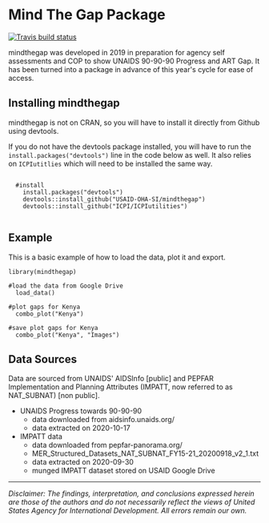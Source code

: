 
# Mind The Gap Package

<!-- badges: start -->
[![Travis build status](https://travis-ci.com/USAID-OHA-SI/mindthegap.svg?branch=master)](https://travis-ci.com/USAID-OHA-SI/mindthegap)
<!-- badges: end -->


mindthegap was developed in 2019 in preparation for agency self assessments and COP to show UNAIDS 90-90-90 Progress and ART Gap. It has been turned into a package in advance of this year's cycle for ease of access.

## Installing mindthegap

mindthegap is not on CRAN, so you will have to install it directly from Github using devtools.

If you do not have the devtools package installed, you will have to run the `install.packages("devtools")` line in the code below as well. It also relies on `ICPIutitlies` which will need to be installed the same way.

```{r}

  #install
    install.packages("devtools")
    devtools::install_github("USAID-OHA-SI/mindthegap")
    devtools::install_github("ICPI/ICPIutilities")
    
```

## Example

This is a basic example of how to load the data, plot it and export.

```{r}
library(mindthegap)

#load the data from Google Drive
  load_data()

#plot gaps for Kenya
  combo_plot("Kenya")
  
#save plot gaps for Kenya
  combo_plot("Kenya", "Images")

```


## Data Sources

Data are sourced from UNAIDS' AIDSInfo [public] and PEPFAR Implementation and Planning Attributes (IMPATT, now referred to as NAT_SUBNAT) [non public].

  - UNAIDS Progress towards 90-90-90
    - data downloaded from aidsinfo.unaids.org/ 
    - data extracted on 2020-10-17
  - IMPATT data
    - data downloaded from pepfar-panorama.org/
    - MER_Structured_Datasets_NAT_SUBNAT_FY15-21_20200918_v2_1.txt
    - data extracted on 2020-09-30
    - munged IMPATT dataset stored on USAID Google Drive


---

*Disclaimer: The findings, interpretation, and conclusions expressed herein are those of the authors and do not necessarily reflect the views of United States Agency for International Development. All errors remain our own.*
